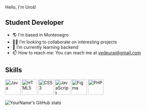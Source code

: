  Hello, I'm Uroš!

## Student Developer

- 🌎 I'm based in Montenegro
- 👩‍💻 I’m looking to collaborate on interesting projects
- 🌱 I’m currently learning backend
- 📫 How to reach me: You can reach me at vedeurai@gmail.com

## Skills


<p float="left">
  <img src="https://cdn4.iconfinder.com/data/icons/logos-and-brands/512/181_Java_logo_logos-512.png" alt="Java" width="50" height="50"/>
  <img src="https://simpleicons.org/icons/html5.svg" alt="HTML5" width="50" height="50"/>
  <img src="https://simpleicons.org/icons/css3.svg" alt="CSS3" width="50" height="50"/>
  <img src="https://simpleicons.org/icons/javascript.svg" alt="JavaScript" width="50" height="50"/>
  <img src="https://simpleicons.org/icons/figma.svg" alt="Figma" width="50" height="50"/>
  <img src="https://simpleicons.org/icons/php.svg" alt="PHP" width="50" height="50"/>
</p>





![YourName's GitHub stats](https://github-readme-stats.vercel.app/api?username=Uros-Katanic&show_icons=true&theme=radical)
